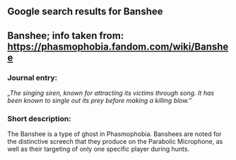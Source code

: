 ## Google search results for Banshee
## Banshee; info taken from: https://phasmophobia.fandom.com/wiki/Banshee
### Journal entry:
*„The singing siren, known for attracting its victims through song. It has been known to single out its prey before making a killing blow.”*

### Short description:
The Banshee is a type of ghost in Phasmophobia. Banshees are noted for the distinctive screech that they produce on the Parabolic Microphone, as well as their targeting of only one specific player during hunts.